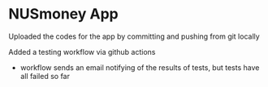 # NUSmoney App
Uploaded the codes for the app by committing and pushing from git locally

Added a testing workflow via github actions
* workflow sends an email notifying of the results of tests, but tests have all failed so far
